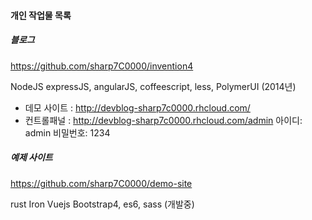#### 개인 작업물 목록

##### 블로그

https://github.com/sharp7C0000/invention4  

NodeJS expressJS, angularJS, coffeescript, less, PolymerUI (2014년)

* 데모 사이트 : http://devblog-sharp7c0000.rhcloud.com/
* 컨트롤패널  : http://devblog-sharp7c0000.rhcloud.com/admin 아이디: admin 비밀번호: 1234

##### 예제 사이트

https://github.com/sharp7C0000/demo-site

rust Iron Vuejs Bootstrap4, es6, sass (개발중)